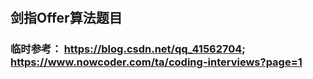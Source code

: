 #   

## 剑指Offer算法题目

### 临时参考： https://blog.csdn.net/qq_41562704; https://www.nowcoder.com/ta/coding-interviews?page=1 
